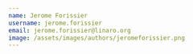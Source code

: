 ```yaml
---
name: Jerome Forissier
username: jerome.forissier
email: jerome.forissier@linaro.org
image: /assets/images/authors/jeromeforissier.png
---
```

